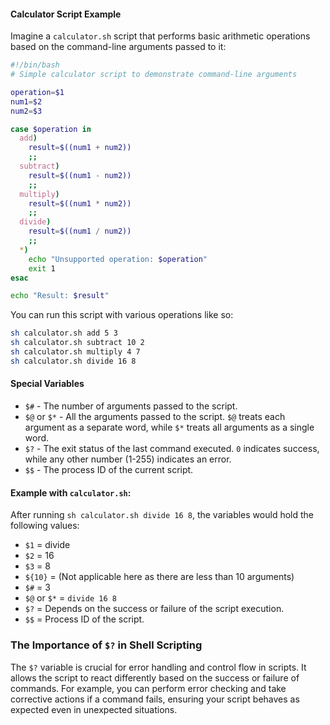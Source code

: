 
#### Calculator Script Example

Imagine a `calculator.sh` script that performs basic arithmetic operations based on the command-line arguments passed to it:

```bash
#!/bin/bash
# Simple calculator script to demonstrate command-line arguments

operation=$1
num1=$2
num2=$3

case $operation in
  add)
    result=$((num1 + num2))
    ;;
  subtract)
    result=$((num1 - num2))
    ;;
  multiply)
    result=$((num1 * num2))
    ;;
  divide)
    result=$((num1 / num2))
    ;;
  *)
    echo "Unsupported operation: $operation"
    exit 1
esac

echo "Result: $result"
```

You can run this script with various operations like so:

```bash
sh calculator.sh add 5 3
sh calculator.sh subtract 10 2
sh calculator.sh multiply 4 7
sh calculator.sh divide 16 8
```

#### Special Variables

- `$#` - The number of arguments passed to the script.
- `$@` or `$*` - All the arguments passed to the script. `$@` treats each argument as a separate word, while `$*` treats all arguments as a single word.
- `$?` - The exit status of the last command executed. `0` indicates success, while any other number (1-255) indicates an error.
- `$$` - The process ID of the current script.

#### Example with `calculator.sh`:

After running `sh calculator.sh divide 16 8`, the variables would hold the following values:

- `$1` = divide
- `$2` = 16
- `$3` = 8
- `${10}` = (Not applicable here as there are less than 10 arguments)
- `$#` = 3
- `$@` or `$*` = `divide 16 8`
- `$?` = Depends on the success or failure of the script execution.
- `$$` = Process ID of the script.

### The Importance of `$?` in Shell Scripting

The `$?` variable is crucial for error handling and control flow in scripts. It allows the script to react differently based on the success or failure of commands. For example, you can perform error checking and take corrective actions if a command fails, ensuring your script behaves as expected even in unexpected situations.